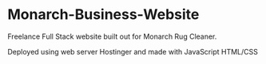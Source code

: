 # Monarch-Business-Website
Freelance Full Stack website built out for Monarch Rug Cleaner. 

Deployed using web server Hostinger and made with JavaScript HTML/CSS
